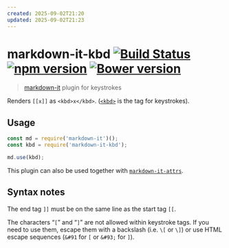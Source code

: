 ```yaml
---
created: 2025-09-02T21:20
updated: 2025-09-02T21:23
---
```

# markdown-it-kbd [![Build Status](https://travis-ci.org/jGleitz/markdown-it-prism.svg?branch=master)](https://travis-ci.org/jGleitz/markdown-it-kbd) [![npm version](https://badge.fury.io/js/markdown-it-kbd.svg)](https://badge.fury.io/js/markdown-it-kbd) [![Bower version](https://badge.fury.io/bo/markdown-it-kbd.svg)](https://badge.fury.io/bo/markdown-it-kbd)
> [markdown-it](https://github.com/markdown-it/markdown-it) plugin for keystrokes

Renders `[[x]]` as `<kbd>x</kbd>`. ([`<kbd>`](http://www.w3schools.com/tags/tag_kbd.asp) is the tag for keystrokes).

## Usage
```js
const md = require('markdown-it')();
const kbd = require('markdown-it-kbd');

md.use(kbd);
```

This plugin can also be used together with [`markdown-it-attrs`](https://github.com/arve0/markdown-it-attrs/).

## Syntax notes

The end tag `]]` must be on the same line as the start tag `[[`.

The characters “`[`” and “`]`” are not allowed within keystroke tags.
If you need to use them, escape them with a backslash (i.e. `\[` or `\]`) or use HTML escape sequences (`&#91` for `[` or `&#93;` for `]`).
